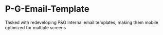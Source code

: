 # P-G-Email-Template
Tasked with redeveloping P&amp;G Internal email templates, making them mobile optimized for multiple screens
